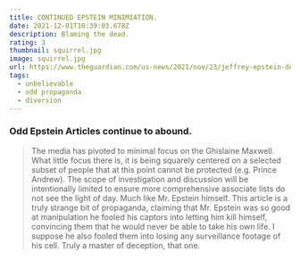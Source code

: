 ```yaml
---
title: CONTINUED EPSTEIN MINIMIATION.
date: 2021-12-01T10:39:03.678Z
description: Blaming the dead.
rating: 3
thumbnail: squirrel.jpg
image: squirrel.jpg
url: https://www.theguardian.com/us-news/2021/nov/23/jeffrey-epstein-death-documents-jail-records
tags:
  - unbelievable
  - odd propaganda
  - diversion
---
```

### Odd Epstein Articles continue to abound.  

> The media has pivoted to minimal focus on the Ghislaine Maxwell.  What little focus there is, it is being squarely centered on a selected subset of people that at this point cannot be protected (e.g. Prince Andrew).  The scope of investigation and discussion will be intentionally limited to ensure more comprehensive associate lists do not see the light of day.  Much like Mr. Epstein himself.  This article is a truly strange bit of propaganda, claiming that Mr. Epstein was so good at manipulation he fooled his captors into letting him kill himself, convincing them that he would never be able to take his own life.  I suppose he also fooled them into losing any surveillance footage of his cell.  Truly a master of deception, that one.
